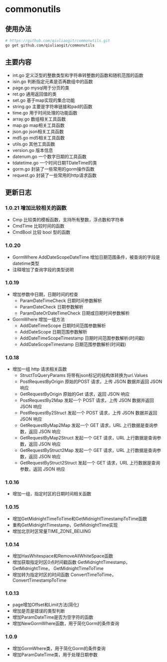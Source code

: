 # commonutils

## 使用办法

```bash
# https://github.com/qiuliaogit/commonutils.git
go get github.com/qiuliaogit/commonutils
```

## 主要内容

- int.go 定义泛型的整数类型和字符串转整数的函数和随机范围的函数
- isin.go 判断指定元素是否再数组中的函数
- page.go mysql用于分页的类
- ret.go 通用返回值的类
- set.go 基于map实现的集合功能
- string.go 主要是字符串链接和pad的函数
- time.go 用于时间处理的功能函数
- array.go 数组相关工具函数
- map.go map相关工具函数
- json.go json相关工具函数
- md5.go md5相关工具函数
- utils.go 其他工具函数
- version.go 版本信息
- datenum.go 一个数字日期的工具函数
- tdatetime.go 一个时间日期TDateTime的类
- gorm.go 封装了一些常用的gorm操作函数
- request.go 封装了一些常用的http请求函数

## 更新日志

### 1.0.21 增加比较相关的函数

- Cmp 比较类的模板函数，支持所有整数，浮点数和字符串
- CmdTime 比较时间的函数
- CmdBool 比较 bool 型的函数

### 1.0.20

- GormWhere AddDateScopeDateTime 增加日期范围条件，被查询的字段是datetime类型
- 注释增加了查询字段的类型说明

### 1.0.19

- 增加参数中日期，日期时间的检查
  - ParamDateTimeCheck 日期时间参数解析
  - ParamDateCheck 日期参数解析
  - ParamDateOrDateTimeCheck 日期或日期时间参数解析
- GormWhere 增加一组方法
  - AddDateTimeScope 日期时间范围参数解析
  - AddDateScope 日期范围参数解析
  - AddDateTimeScopeTimestamp 日期时间范围参数解析(时间戳)
  - AddDateScopeTimestamp 日期范围参数解析(时间戳)

### 1.0.18

- 增加一组 http 请求相关函数
  - StructToQueryParams 将带有json标记的结构体转换为url.Values
  - PostRequestByOrigin 原始的POST 请求，上传 JSON 数据并返回 JSON 响应
  - GetRequestByOrigin 原始的Get 请求，返回 JSON 响应
  - PostRequestBy2Map 发起一个 POST 请求，上传 JSON 数据并返回 JSON 响应
  - PostRequestBy2Struct 发起一个 POST 请求，上传 JSON 数据并返回 JSON 响应
  - GetRequestByMap2Map 发起一个 GET 请求，URL 上行数据是查询参数，返回 JSON 响应
  - GetRequestByMap2Struct 发起一个 GET 请求，URL 上行数据是查询参数，返回 JSON 响应
  - GetRequestByStruct2Map 发起一个 GET 请求，URL 上行数据是查询参数，返回 JSON 响应
  - GetRequestByStruct2Struct 发起一个 GET 请求，URL 上行数据是查询参数，返回 JSON 响应

### 1.0.16

- 增加一组，指定时区的日期时间相关函数

### 1.0.15

- 增加GetMidnightTimeToTime和GetMidnightTimestampToTime函数
- 重构GetMidnightTimestamp，GetMidnightTime实现
- 增加北京时区常量TIME_ZONE_BEIJING

### 1.0.14

- 增加HasWhitespace和RemoveAllWhiteSpace函数
- 增加获取指定时区0点时间戳函数 GetMidnightTimestamp，GetMidnightTime， GetMidnightTimeToTime
- 增加转为指定时区的时间函数 ConvertTimeToTime，ConvertTimestampToTime

### 1.0.13

- page增加Offset和Limit方法(简化)
- 增加是否是错误的类型判断
- 增加ParamDateTime是否为空字符的函数
- 增加NewGormWhere函数，用于简化Gorm的条件查询

### 1.0.9

- 增加GormWhere类，用于简化Gorm的条件查询
- 增加ParamDateTime类，用于处理日期参数
